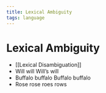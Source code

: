 ```yaml
---
title: Lexical Ambiguity
tags: language
---
```


# Lexical Ambiguity
- [[Lexical Disambiguation]]
- Will will Will’s will
- Buffalo buffalo Buffalo buffalo
- Rose rose roes rows














































